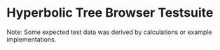 
# Hyperbolic Tree Browser Testsuite

Note: Some expected test data was derived by calculations or example
implementations.
